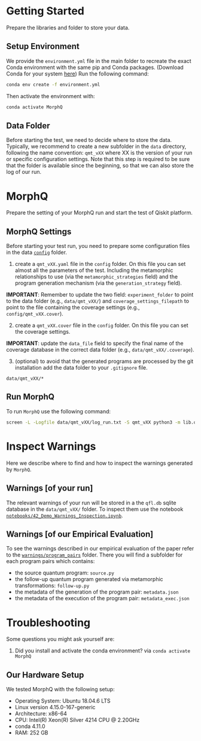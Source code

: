 # Getting Started
Prepare the libraries and folder to store your data.

## Setup Environment

We provide the `environment.yml` file in the main folder to recreate the exact Conda environment with the same pip and Conda packages.
(Download Conda for your system [here](https://docs.conda.io/projects/conda/en/latest/user-guide/install/download.html))
Run the following command:
```bash
conda env create -f environment.yml
```
Then activate the environment with:
```bash
conda activate MorphQ
```

## Data Folder
Before starting the test, we need to decide where to store the data.
Typically, we recommend to create a new subfolder in the `data` directory, following the name convention: `qmt_vXX` where XX is the version of your run or specific configuration settings.
Note that this step is required to be sure that the folder is available since the beginning, so that we can also store the log of our run.


# MorphQ

Prepare the setting of your MorphQ run and start the test of Qiskit platform.

## MorphQ Settings
Before starting your test run, you need to prepare some configuration files in the data [`config`](config) folder.

1. create a `qmt_vXX.yaml` file in the `config` folder. On this file you can set almost all the parameters of the test. Including the metamorphic relationships to use (via the `metamorphic_strategies` field) and the program generation mechanism (via the `generation_strategy` field).

**IMPORTANT**: Remember to update the two field: `experiment_folder` to point to the data folder (e.g., `data/qmt_vXX/`) and `coverage_settings_filepath` to point to the file containing the coverage settings (e.g., `config/qmt_vXX.cover`).

2. create a `qmt_vXX.cover` file in the `config` folder. On this file you can set the coverage settings.

**IMPORTANT**: update the `data_file` field to specify the final name of the coverage database in the correct data folder (e.g., `data/qmt_vXX/.coverage`).

3. (optional) to avoid that the generated programs are processed by the git installation add the data folder to your `.gitignore` file.
```
data/qmt_vXX/*
```

## Run MorphQ
To run `MorphQ` use the following command:
```bash
screen -L -Logfile data/qmt_vXX/log_run.txt -S qmt_vXX python3 -m lib.qmt config/qmt_vXX.yaml
```

# Inspect Warnings

Here we describe where to find and how to inspect the warnings generated by `MorphQ`.

## Warnings [of your run]
The relevant warnings of your run will be stored in a the `qfl.db` sqlite database in the `data/qmt_vXX/` folder.
To inspect them use the notebook [`notebooks/42_Demo_Warnings_Inspection.ipynb`](notebooks/42_Demo_Warnings_Inspection.ipynb).


## Warnings [of our Empirical Evaluation]
To see the warnings described in our empirical evaluation of the paper refer to the [`warnings/program_pairs`](warnings/program_pairs) folder.
There you will find a subfolder for each program pairs which contains:
- the source quantum program: `source.py`
- the follow-up quantum program generated via metamorphic transformations: `follow-up.py`
- the metadata of the generation of the program pair: `metadata.json`
- the metadata of the execution of the program pair: `metadata_exec.json`


# Troubleshooting
Some questions you might ask yourself are:
1. Did you install and activate the conda environment? via `conda activate MorphQ`

## Our Hardware Setup
We tested MorphQ with the following setup:

- Operating System: Ubuntu 18.04.6 LTS
- Linux version 4.15.0-167-generic
- Architecture: x86-64
- CPU: Intel(R) Xeon(R) Silver 4214 CPU @ 2.20GHz
- conda 4.11.0
- RAM: 252 GB